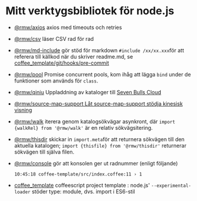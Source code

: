 # Mitt verktygsbibliotek för node.js

* [@rmw/axios](//www.npmjs.com/package/@rmw/axios) axios med timeouts och retries
* [@rmw/csv](//www.npmjs.com/package/@rmw/csv) läser CSV rad för rad
* [@rmw/md-include](//www.npmjs.com/package/@rmw/console) gör stöd för markdown `#include /xx/xx.xxx`för att referera till källkod när du skriver readme.md, se [coffee_template/git/hooks/pre-commit](//github.com/rmw-lib/coffee_template/blob/master/.direnv/git/hooks/pre-commit)
* [@rmw/pool](//www.npmjs.com/package/@rmw/pool) Promise concurrent pools, kom ihåg att lägga `bind` under de funktioner som används för `class`.
* [@rmw/qiniu](//www.npmjs.com/package/@rmw/qiniu) Uppladdning av kataloger till [Seven Bulls Cloud](//www.qiniu.com)
* [@rmw/source-map-support Låt source-map-support stödja kinesisk visning](//github.com/evanw/node-source-map-support/issues/301)
* [@rmw/walk](//www.npmjs.com/package/@rmw/walk) iterera genom katalogsökvägar asynkront, där `import {walkRel} from '@rmw/walk'` är en relativ sökvägsitering.
* [@rmw/thisdir](//www.npmjs.com/package/@rmw/walk) skickar in `import.meta`för att returnera sökvägen till den aktuella katalogen; `import {thisfile} from '@rmw/thisdir'` returnerar sökvägen till själva filen.
* [@rmw/console](//www.npmjs.com/package/@rmw/console) gör att konsolen ger ut radnummer (enligt följande)
  
  ```
  10:45:18 coffee-template/src/index.coffee:11 › 1
  ```
  
* [coffee_template](//github.com/rmw-lib/coffee_template) coffeescript project template : node.js' `--experimental-loader` stöder type: module, dvs. import i ES6-stil